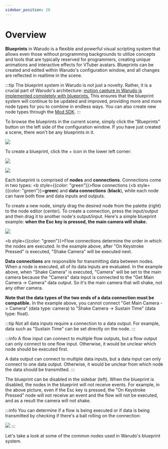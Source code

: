 ```yaml
---
sidebar_position: 20
---
```


# Overview

**Blueprints** in Warudo is a flexible and powerful visual scripting system that allows even those without programming backgrounds to utilize concepts and tools that are typically reserved for programmers, creating unique animations and interactive effects for VTuber avatars. Blueprints can be created and edited within Warudo's configuration window, and all changes are reflected in realtime in the scene.

:::tip
The blueprint system in Warudo is not just a novelty. Rather, it is a crucial part of Warudo's architecture: [motion capture in Warudo is implemented completely with blueprints.](mocap-nodes.md) This ensures that the blueprint system will continue to be updated and improved, providing more and more node types for you to combine in endless ways. You can also create new node types through the [Mod SDK](../modding/mod-sdk.md).
:::

To browse the blueprints in the current scene, simply click the "Blueprints" button on the left side of the configuration window. If you have just created a scene, there won't be any blueprints in it.

![](/doc-img/en-blueprints-overview-1.webp)

To create a blueprint, click the + icon in the lower left corner:

![](/doc-img/en-blueprints-overview-2.webp)

![](/doc-img/en-blueprints-overview-3.webp)

Each blueprint is comprised of **nodes** and **connections**. Connections come in two types: <b style={{color: "green"}}>flow connections</b> (<b style={{color: "green"}}>**green**</b>) and **data connections** (**black**), while each node can have both flow and data inputs and outputs.

To create a new node, simply drag the desired node from the palette (right) to the node editor (center). To create a connection, press the input/output and then drag it to another node's output/input. Here's a simple blueprint example: **when the Esc key is pressed, the main camera will shake.**

![](/doc-img/en-blueprints-overview-4.webp)

<b style={{color: "green"}}>Flow connections</b> determine the order in which the nodes are executed. In the example above, after "On Keystroke Pressed" is executed, "Shake Camera" will be executed next.

**Data connections** are responsible for transmitting data between nodes. When a node is executed, all of its data inputs are evaluated. In the example above, when "Shake Camera" is executed, "Camera" will be set to the main camera because the "Camera" data input is connected to the "Get Main Camera -> Camera" data output. So it's the main camera that will shake, not any other camera.

**Note that the data types of the two ends of a data connection must be compatible.** In the example above, you cannot connect "Get Main Camera -> Camera" (data type: camera) to "Shake Camera -> Sustain Time" (data type: float).

:::tip
Not all data inputs require a connection to a data output. For example, data such as "Sustain Time" can be set directly on the node.
:::

:::info
A flow input can connect to multiple flow outputs, but a flow output can only connect to one flow input. Otherwise, it would be unclear which node should be executed first.&#x20;

A data output can connect to multiple data inputs, but a data input can only connect to one data output. Otherwise, it would be unclear from which node the data should be transmitted.
:::

The blueprint can be disabled in the sidebar (left). When the blueprint is disabled, the nodes in the blueprint will not receive events. For example, in the above picture, even if the Esc key is pressed, the "On Keystroke Pressed" node will not receive an event and the flow will not be executed, and as a result the camera will not shake.

:::info
You can determine if a flow is being executed or if data is being transmitted by checking if there's a ball rolling on the connection:

![](/doc-img/en-blueprints-overview-5.webp)
:::

Let's take a look at some of the common nodes used in Warudo's blueprint system.

